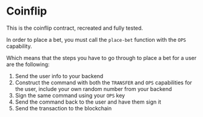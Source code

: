 # Coinflip

This is the coinflip contract, recreated and fully tested.

In order to place a bet, you must call the `place-bet` function with the `OPS` capability.

Which means that the steps you have to go through to place a bet for a user are the following:

1. Send the user info to your backend
2. Construct the command with both the `TRANSFER` and `OPS` capabilities for the user, include your own random number from your backend
3. Sign the same command using your `OPS` key
4. Send the command back to the user and have them sign it
5. Send the transaction to the blockchain
